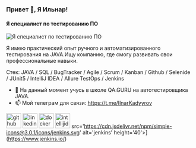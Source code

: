 ### Привет 👋, Я Ильнар!
#### Я специалист по тестированию ПО
![Я специалист по тестированию ПО](https://arturssmirnovs.github.io/github-profile-readme-generator/images/banner.png)

Я имею практический опыт ручного и автоматизированного тестирования на JAVA.Ищу компанию, где смогу развивать свои профессиональные навыки.

Стек: JAVA / SQL / BugTracker / Agile / Scrum / Kanban / Github / Selenide / JUnit5 / IntelliJ IDEA / Allure TestOps / Jenkins

- 🌱 На данный момент учусь в школе QA.GURU на автотестировщика JAVA.
- 📫 Мой телеграм для связи: https://t.me/IlnarKadyyrov 


[<img src='https://cdn.jsdelivr.net/npm/simple-icons@3.0.1/icons/github.svg' alt='github' height='40'>](https://github.com/https://github.com/Ilnartest)  [<img src='https://cdn.jsdelivr.net/npm/simple-icons@3.0.1/icons/linkedin.svg' alt='linkedin' height='40'>](https://www.linkedin.com/in/https://www.linkedin.com/in/ilnarkadyyrov/)  [<img src='https://cdn.jsdelivr.net/npm/simple-icons@3.0.1/icons/docker.svg' alt='docker' height='40'>](https://www.docker.com/)  [<img src='https://cdn.jsdelivr.net/npm/simple-icons@3.0.1/icons/intellijidea.svg' alt='intellijidea' height='40'>](https://www.jetbrains.com/ru-ru/idea/) src='https://cdn.jsdelivr.net/npm/simple-icons@3.0.1/icons/jenkins.svg' alt='jenkins' height='40'>](https://www.jenkins.io/)  






